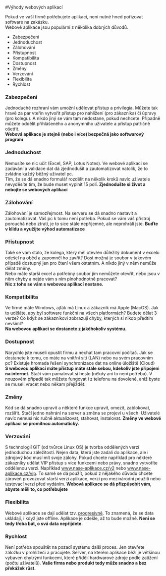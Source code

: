 #Výhody webových aplikací

Pokud ve vaší firmě potřebujete aplikaci, není nutné hned pořizovat software na zakázku.
<br>
Webové aplikace jsou populární z několika dobrých důvodů.

* Zabezpečení
* Jednoduchost
* Zálohování
* Přístupnost
* Kompatibilita
* Dostupnost
* Změny
* Verzování
* Flexibilita
* Rychlost

### Zabezpečení
Jednoduché rozhraní vám umožní udělovat přístup a privilegia. Můžete tak hravě za pár vteřin vytvořit přístup pro nahlížení (pro zákazníka) či úpravy (pro kolegu). A nikdo jiný se vám tam nedostane, pokud nechcete. Případně můžete oddělit přihlášeného a anonymního uživatele a přístup patřičně ošetřit.
<br>
**Webová aplikace je stejně (nebo i více) bezpečná jako softwarový program**

### Jednoduchost
Nemusíte se nic učit (Excel, SAP, Lotus Notes). Ve webové aplikaci se zadávání a validace dat dá zjednodušit a zautomatizovat natolik, že to zvládne každý běžný uživatel pc.
<br>
Tím, že se dá snadno formulář rozdělit na několik kroků navíc uživatele nevyděsíte tím, že bude muset vyplnit 15 polí.
**Zjednodušte si život a nebojte se webových aplikací**

### Zálohování
Zálohování je samozřejmost. Na serveru se dá snadno nastavit a zautomatizovat. Váš pc k tomu není potřeba. Pokud se vám váš přístroj porouchá nebo ztratí, je to sice stále nepříjemné, ale neprohráli jste.
**Buďte v klidu a využijte výhod automatizace**

### Přístupnost
Také se vám stalo, že kolega, který měl otevřen důležitý dokument v excelu odešel na oběd a zapomněl ho zavřít? Dost možná je soubor v takovém případě dostupný jen pro čtení všem ostatním. A nikdo jiný v něm nemůže dělat změny.
<br>
Nebo máte starší excel a potřebný soubor jím nemůžete otevřít, nebo jsou v něm chyby a nejde vám s ním plnohodnotně pracovat?
<br>
**Nic z toho se vám s webovou aplikací nestane.**

### Kompatibilita
Ve firmě máte Windows, ajťák má Linux a zákazník má Apple (MacOS). Jak to uděláte, aby byl software funkční na všech platformách? Budete dělat 3 verze? Co když se zákazníkovi zobrazují chyby, kterých si nikdo předtím nevšiml?
<br>
**Na webovou aplikaci se dostanete z jakéhokoliv systému.**

### Dostupnost
Narychlo jste museli opustit firmu a nechat tam pracovní počítač. Jak se dostanete k tomu, co máte na vnitřní síti (LAN) nebo na svém pracovním pc? Existuje hromada řešení synchronizace dat na online úložiště (Cloud)
<br>
**S webovou aplikací máte přístup máte stále sebou, kdekoliv jste připojeni na internet.** Stačí vám pamatovat si heslo (někdy ani to není potřeba). V nouzovém případě tak můžete fungovat i z telefonu na dovolené, aniž byste se museli vracet nebo někam přejíždět.

### Změny
Kód se dá snadno upravit a některé funkce upravit, omezit, zablokovat, rozšířit. Stačí jedno nahrání na server a změna se projeví u všech. Uživatelé navíc nemusí nic ručně aktualizovat, stahovat, instalovat. **Změny ve webové aplikaci se promítnou automaticky.**

### Verzování
S technologií GIT (od tvůrce Linux OS) je tvorba oddělených verzí jednoduchou záležitostí. Nejen data, která jste zadali do aplikace, ale i zdrojový kód musí mít svoje zálohy.
Pokud chcete například pro některé zákazníky udělat VIP přístup s více funkcemi nebo právy, snadno vytvoříte oddělenou verzi. Například www.nase-aplikace.cz/v2 nebo www.nase-aplikace.cz/vip. To samé se dá použít, pokud z nějakého důvodu chcete zároveň provozovat starší verzi aplikace, verzi pro mezinárodní použití nebo testovací verzi před vydáním.
**Webová aplikace se dá přizpůsobit vám, abyste měli to, co potřebujete**

### Flexibilita
Webové aplikace se dají udělat tzv. [progresivně](https://cs.wikipedia.org/wiki/Progresivn%C3%AD_webov%C3%A9_aplikace). To znamená, že se data ukládají, i když jste offline. Aplikace je odešle, až to bude možné. **Není se tedy třeba bát, o svá data nepřijdete.**

### Rychlost
Není potřeba spouštět na pozadí systému další proces. Jen otevřete záložku v prohlížeči a pracujete.
Server, na kterém aplikace běží je většinou vybaven chytrými funkcemi, které přidělí hardwarové zdroje podle zatížení (počtu uživatelů). **Vaše firma nebo produkt tedy může snadno a bez překážek růst.**